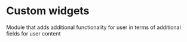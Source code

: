 # Custom widgets
Module that adds additional functionality for user in terms of additional fields for user content
